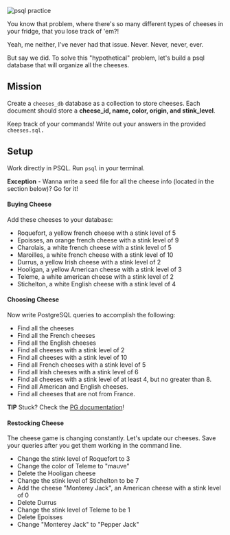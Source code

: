 ![psql practice](https://cdn.pastemagazine.com/www/system/images/photo_albums/cheese-memes/large/h5b39f396.jpeg?1384968217)

You know that problem, where there's so many different types of cheeses in your fridge, that you lose track of 'em?!

Yeah, me neither, I've never had that issue. Never. Never, never, ever.

But say we did. To solve this "hypothetical" problem, let's build a psql database that will organize all the cheeses.

## Mission

Create a `cheeses_db` database as a collection to store cheeses. Each document should store a **cheese_id, name, color, origin, and stink_level**.

Keep track of your commands! Write out your answers in the provided `cheeses.sql.`

## Setup

Work directly in PSQL. Run `psql` in your terminal.

**Exception** - Wanna write a seed file for all the cheese info (located in the section below)? Go for it!

#### Buying Cheese

Add these cheeses to your database:

- Roquefort, a yellow french cheese with a stink level of 5
- Epoisses, an orange french cheese with a stink level of 9
- Charolais, a white french cheese with a stink level of 5
- Maroilles, a white french cheese with a stink level of 10
- Durrus, a yellow Irish cheese with a stink level of 2
- Hooligan, a yellow American cheese with a stink level of 3
- Teleme, a white american cheese with a stink level of 2
- Stichelton, a white English cheese with a stink level of 4

#### Choosing Cheese

Now write PostgreSQL queries to accomplish the following:

- Find all the cheeses
- Find all the French cheeses
- Find all the English cheeses
- Find all cheeses with a stink level of 2
- Find all cheeses with a stink level of 10
- Find all French cheeses with a stink level of 5
- Find all Irish cheeses with a stink level of 6
- Find all cheeses with a stink level of at least 4, but no greater than 8.
- Find all American and English cheeses.
- Find all cheeses that are not from France.

**TIP** Stuck? Check the [PG documentation](https://www.postgresql.org/docs/)!

#### Restocking Cheese

The cheese game is changing constantly. Let's update our cheeses. Save your queries after you get them working in the command line.

- Change the stink level of Roquefort to 3
- Change the color of Teleme to "mauve"
- Delete the Hooligan cheese
- Change the stink level of Stichelton to be 7
- Add the cheese "Monterey Jack", an American cheese with a stink level of 0
- Delete Durrus
- Change the stink level of Teleme to be 1
- Delete Epoisses
- Change "Monterey Jack" to "Pepper Jack"
